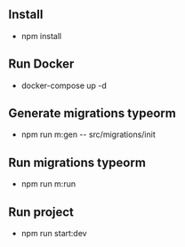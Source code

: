 
## Install 

 - npm install

## Run Docker

- docker-compose up -d

## Generate migrations typeorm

- npm run m:gen  -- src/migrations/init

## Run migrations typeorm

- npm run m:run

## Run project 

- npm run start:dev


